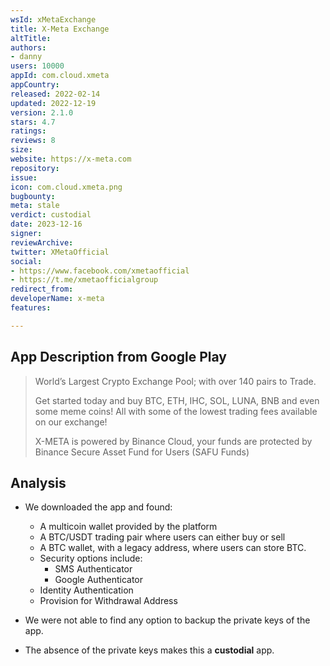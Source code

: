 ```yaml
---
wsId: xMetaExchange
title: X-Meta Exchange
altTitle: 
authors:
- danny
users: 10000
appId: com.cloud.xmeta
appCountry: 
released: 2022-02-14
updated: 2022-12-19
version: 2.1.0
stars: 4.7
ratings: 
reviews: 8
size: 
website: https://x-meta.com
repository: 
issue: 
icon: com.cloud.xmeta.png
bugbounty: 
meta: stale
verdict: custodial
date: 2023-12-16
signer: 
reviewArchive: 
twitter: XMetaOfficial
social:
- https://www.facebook.com/xmetaofficial
- https://t.me/xmetaofficialgroup
redirect_from: 
developerName: x-meta
features: 

---
```


## App Description from Google Play

> World’s Largest Crypto Exchange Pool; with over 140 pairs to Trade.
>
> Get started today and buy BTC, ETH, IHC, SOL, LUNA, BNB and even some meme coins! All with some of the lowest trading fees available on our exchange!
>
> X-META is powered by Binance Cloud, your funds are protected by Binance Secure Asset Fund for Users (SAFU Funds)

## Analysis

- We downloaded the app and found:
  - A multicoin wallet provided by the platform
  - A BTC/USDT trading pair where users can either buy or sell
  - A BTC wallet, with a legacy address, where users can store BTC.
  - Security options include:
    - SMS Authenticator
    - Google Authenticator
  - Identity Authentication
  - Provision for Withdrawal Address

- We were not able to find any option to backup the private keys of the app.
- The absence of the private keys makes this a **custodial** app.
